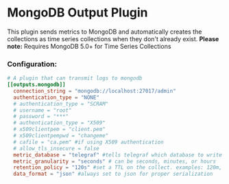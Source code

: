 # MongoDB Output Plugin

This plugin sends metrics to MongoDB and automatically creates the collections as time series collections when they don't already exist.
**Please note:** Requires MongoDB 5.0+ for Time Series Collections

### Configuration:

```toml
# A plugin that can transmit logs to mongodb
[[outputs.mongodb]]
  connection_string = "mongodb://localhost:27017/admin"
  authentication_type = "NONE"
  # authentication_type = "SCRAM"
  # username = "root"
  # password = "***"
  # authentication_type = "X509"
  # x509clientpem = "client.pem"
  # x509clientpempwd = "changeme"
  # cafile = "ca.pem" #if using X509 authentication
  # allow_tls_insecure = false
  metric_database = "telegraf" #tells telegraf which database to write metrics to. collections are automatically created as time series collections
  metric_granularity = "seconds" # can be seconds, minutes, or hours
  retention_policy = "120s" #set a TTL on the collect. examples: 120m, 24h, or 15d
  data_format = "json" #always set to json for proper serialization
```